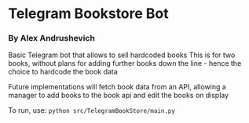
# Telegram Bookstore Bot
### By Alex Andrushevich

Basic Telegram bot that allows to sell hardcoded books
This is for two books, without plans for adding further books down the line - hence the choice to hardcode the book data

Future implementations will fetch book data from an API, allowing a manager to add books to the book api and edit the books on display

To run, use:
```python src/TelegramBookStore/main.py```
